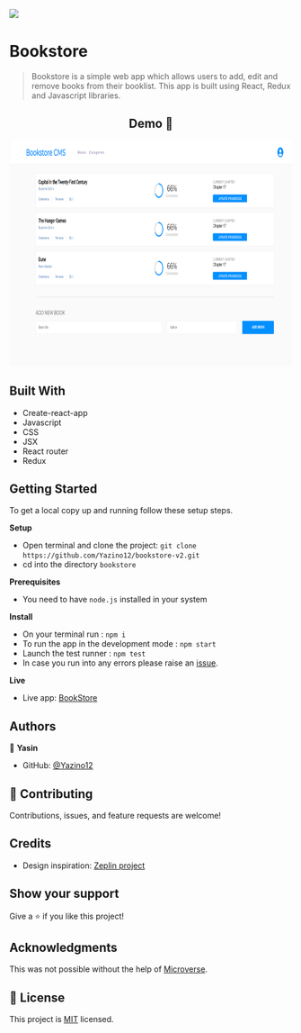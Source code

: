 ![](https://img.shields.io/badge/Microverse-blueviolet)

# Bookstore

> Bookstore is a simple web app which allows users to add, edit and remove books from their booklist. This app is built using React, Redux and Javascript libraries.

<h2 align="center">
  Demo 📝
</h2>

<img src="https://github.com/Yazino12/bookstore-v2/blob/dev/src/assets/demo.png?raw=true" width="2470" height="400">

## Built With

- Create-react-app
- Javascript
- CSS
- JSX
- React router
- Redux

## Getting Started

To get a local copy up and running follow these setup steps.

**Setup**

- Open terminal and clone the project: `git clone https://github.com/Yazino12/bookstore-v2.git`
- cd into the directory `bookstore`

**Prerequisites**

- You need to have `node.js` installed in your system

**Install**

- On your terminal run : `npm i`
- To run the app in the development mode : `npm start`
- Launch the test runner : `npm test`
- In case you run into any errors please raise an [issue](https://github.com/Yazino12/bookstore-v2/issues).

**Live**

- Live app: [BookStore](https://bookstore-v2.netlify.app/)

## Authors

👤 **Yasin**

- GitHub: [@Yazino12](https://github.com/Yazino12)

## 🤝 Contributing

Contributions, issues, and feature requests are welcome!

## Credits

- Design inspiration: [Zeplin project](https://app.zeplin.io/project/5b35a9e13227086040f8eb75/screen/5b695e29bb8c844f118f9378)

## Show your support

Give a ⭐️ if you like this project!

## Acknowledgments

This was not possible without the help of [Microverse](https://github.com/microverseinc/curriculum-transversal-skills/blob/main/documentation/hello_microverse_project.md).

## 📝 License

This project is [MIT](./MIT.md) licensed.
